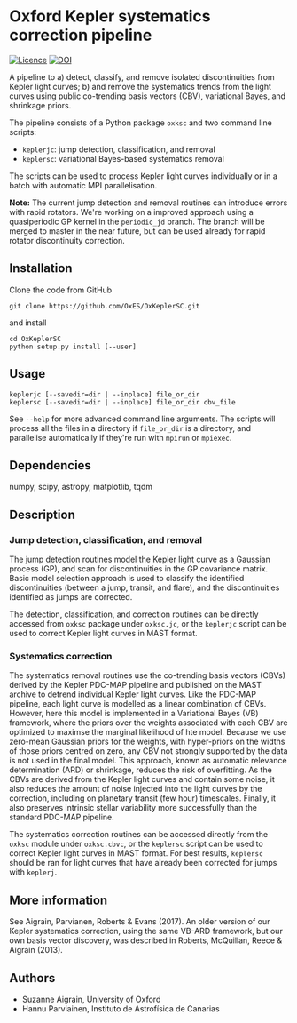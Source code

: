 # Oxford Kepler systematics correction pipeline

[![Licence](http://img.shields.io/badge/license-GPLv3-blue.svg?style=flat)](http://www.gnu.org/licenses/gpl-3.0.html)
[![DOI](https://zenodo.org/badge/75633936.svg)](https://zenodo.org/badge/latestdoi/75633936)

A pipeline to a) detect, classify, and remove isolated discontinuities
from Kepler light curves; b) and remove the systematics trends from
the light curves using public co-trending basis vectors (CBV),
variational Bayes, and shrinkage priors.

The pipeline consists of a Python package `oxksc` and two command line scripts:

- `keplerjc`: jump detection, classification, and removal
- `keplersc`: variational Bayes-based systematics removal 

The scripts can be used to process Kepler light curves individually or in a batch
with automatic MPI parallelisation.

**Note:** The current jump detection and removal routines can introduce errors with rapid rotators. We're working on a improved approach using a quasiperiodic GP kernel in the `periodic_jd` branch. The branch will be merged to master in the near future, but can be used already for rapid rotator discontinuity correction.

## Installation

Clone the code from GitHub

    git clone https://github.com/OxES/OxKeplerSC.git

and install

    cd OxKeplerSC
    python setup.py install [--user]

## Usage

    keplerjc [--savedir=dir | --inplace] file_or_dir
    keplersc [--savedir=dir | --inplace] file_or_dir cbv_file

See `--help` for more advanced command line arguments. The scripts will
process all the files in a directory if `file_or_dir` is a directory,
and parallelise automatically if they're run with `mpirun` or `mpiexec`.

## Dependencies

numpy, scipy, astropy, matplotlib, tqdm

## Description

### Jump detection, classification, and removal

The jump detection routines model the Kepler light curve as a Gaussian
process (GP), and scan for discontinuities in the GP covariance matrix.
Basic model selection approach is used to classify the identified 
discontinuities (between a jump, transit, and flare), and the discontinuities
identified as jumps are corrected.

The detection, classification, and correction routines can be directly
accessed from `oxksc` package under `oxksc.jc`, or the `keplerjc` script 
can be used to correct Kepler light curves in MAST format.

### Systematics correction

The systematics removal routines use the co-trending basis vectors (CBVs) derived by the
Kepler PDC-MAP pipeline and published on the MAST archive to detrend
individual Kepler light curves. Like the PDC-MAP pipeline, each light
curve is modelled as a linear combination of CBVs. However, here this
model is implemented in a Variational Bayes (VB) framework, where the
priors over the weights associated with each CBV are optimized to
maximse the marginal likelihood of hte model. Because we use zero-mean
Gaussian priors for the weights, with hyper-priors on the widths of
those priors centred on zero, any CBV not strongly supported by the
data is not used in the final model. This approach, known as automatic
relevance determination (ARD) or shrinkage, reduces the risk of
overfitting. As the CBVs are derived from the Kepler light curves and
contain some noise, it also reduces the amount of noise injected into
the light curves by the correction, including on planetary transit
(few hour) timescales. Finally, it also preserves intrinsic stellar
variability more successfully than the standard PDC-MAP pipeline.

The systematics correction routines can be accessed directly from the
`oxksc` module under `oxksc.cbvc`, or the `keplersc` script can be 
used to correct Kepler light curves in MAST format. For best results,
`keplersc` should be ran for light curves that have already been corrected
for jumps with `keplerj`.

## More information

See Aigrain, Parvianen, Roberts & Evans (2017). An
older version of our Kepler systematics correction, using the same
VB-ARD framework, but our own basis vector discovery, was described in
Roberts, McQuillan, Reece & Aigrain (2013).

## Authors

- Suzanne Aigrain, University of Oxford
- Hannu Parviainen, Instituto de Astrofísica de Canarias
